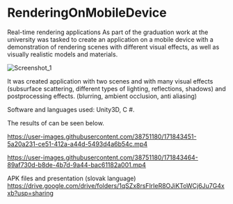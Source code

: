 # RenderingOnMobileDevice

Real-time rendering applications 
As part of the graduation work at the university was tasked to create 
an application on a mobile device with a demonstration of rendering 
scenes with different visual effects, as well as visually realistic 
models and materials.
 
 
![Screenshot_1](https://user-images.githubusercontent.com/38751180/171843823-fc18a977-cbc2-496e-b4c2-f67b44f95c2c.png)

It was created application with two scenes and with many visual effects 
(subsurface scattering, different types of lighting, reflections, shadows) 
and postprocessing effects. (blurring, ambient occlusion, anti aliasing)



Software and languages used: Unity3D, C #.

The results of  can be seen below. 




https://user-images.githubusercontent.com/38751180/171843451-5a20a231-ce51-412a-a44d-5493d4a6b54c.mp4



https://user-images.githubusercontent.com/38751180/171843464-89af730d-b8de-4b7d-9a44-bac61182a001.mp4

APK files and presentation (slovak language)
https://drive.google.com/drive/folders/1qSZx8rsFlrIeR8OJiKToWCj6Ju7G4xxb?usp=sharing

